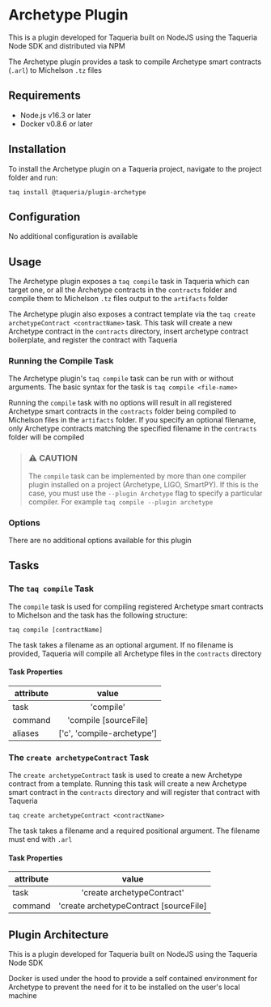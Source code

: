# Archetype Plugin

This is a plugin developed for Taqueria built on NodeJS using the Taqueria Node SDK and distributed via NPM

The Archetype plugin provides a task to compile Archetype smart contracts (`.arl`) to Michelson `.tz` files

## Requirements

- Node.js v16.3 or later
- Docker v0.8.6 or later

## Installation

To install the Archetype plugin on a Taqueria project, navigate to the project folder and run:
```shell
taq install @taqueria/plugin-archetype
```

## Configuration

No additional configuration is available

## Usage

The Archetype plugin exposes a `taq compile` task in Taqueria which can target one, or all the Archetype contracts in the `contracts` folder and compile them to Michelson `.tz` files output to the `artifacts` folder

The Archetype plugin also exposes a contract template via the `taq create archetypeContract <contractName>` task. This task will create a new Archetype contract in the `contracts` directory, insert archetype contract boilerplate, and register the contract with Taqueria

### Running the Compile Task

The Archetype plugin's `taq compile` task can be run with or without arguments. The basic syntax for the task is `taq compile <file-name>`

Running the `compile` task with no options will result in all registered Archetype smart contracts in the `contracts` folder being compiled to Michelson files in the `artifacts` folder. If you specify an optional filename, only Archetype contracts matching the specified filename in the `contracts` folder will be compiled

> ### :warning: CAUTION
> The `compile` task can be implemented by more than one compiler plugin installed on a project (Archetype, LIGO, SmartPY). If this is the case, you must use the `--plugin Archetype` flag to specify a particular compiler. For example `taq compile --plugin archetype`

### Options

There are no additional options available for this plugin

## Tasks

### The `taq compile` Task

The `compile` task is used for compiling registered Archetype smart contracts to Michelson and the task has the following structure:

```shell
taq compile [contractName]
```

The task takes a filename as an optional argument. If no filename is provided, Taqueria will compile all Archetype files in the `contracts` directory

#### Task Properties

|  attribute |  value                        | 
|------------|:-----------------------------:|
|  task      | 'compile'                     | 
|  command   | 'compile [sourceFile]         | 
|  aliases   | ['c', 'compile-archetype']    |  

### The `create archetypeContract` Task

The `create archetypeContract` task is used to create a new Archetype contract from a template. Running this task will create a new Archetype smart contract in the `contracts` directory and will register that contract with Taqueria
    
```shell
taq create archetypeContract <contractName>
```

The task takes a filename and a required positional argument. The filename must end with `.arl`

#### Task Properties

|  attribute |  value                                         | 
|------------|:----------------------------------------------:|
|  task      | 'create archetypeContract'                     | 
|  command   | 'create archetypeContract [sourceFile]         | 

## Plugin Architecture

This is a plugin developed for Taqueria built on NodeJS using the Taqueria Node SDK

Docker is used under the hood to provide a self contained environment for Archetype to prevent the need for it to be installed on the user's local machine